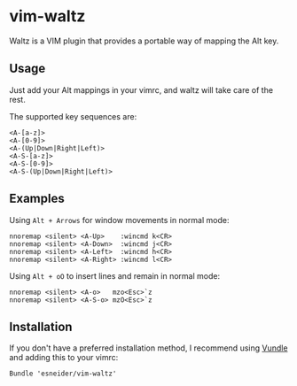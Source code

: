 # vim-waltz #

Waltz is a VIM plugin that provides a portable way of mapping the Alt key.

## Usage ##

Just add your Alt mappings in your vimrc, and waltz will take care of the rest.

The supported key sequences are:

```
<A-[a-z]>
<A-[0-9]>
<A-(Up|Down|Right|Left)>
<A-S-[a-z]>
<A-S-[0-9]>
<A-S-(Up|Down|Right|Left)>
```

## Examples ##

Using `Alt + Arrows` for window movements in normal mode:

```VimL
nnoremap <silent> <A-Up>    :wincmd k<CR>
nnoremap <silent> <A-Down>  :wincmd j<CR>
nnoremap <silent> <A-Left>  :wincmd h<CR>
nnoremap <silent> <A-Right> :wincmd l<CR>
```

Using `Alt + oO` to insert lines and remain in normal mode:

```VimL
nnoremap <silent> <A-o>   mzo<Esc>`z
nnoremap <silent> <A-S-o> mzO<Esc>`z
```

## Installation ##

If you don't have a preferred installation method, I recommend using
[Vundle](https://github.com/gmarik/vundle) and adding this to your vimrc:

```VimL
Bundle 'esneider/vim-waltz'
```

